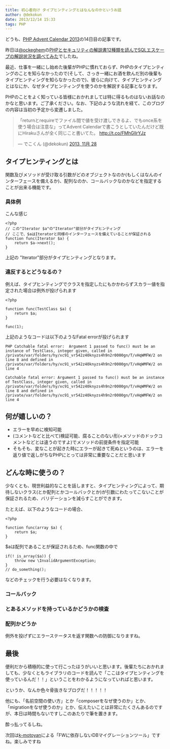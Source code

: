 ```yaml
---
title: 初心者向け タイプヒンティングとはなんなのかというお話
author: @dekokun
date: 2013/12/14 15:33
tags: PHP
---
```



どうも、[PHP Advent Calendar
2013](http://qiita.com/advent-calendar/2013/php)の14日目の記事です。

昨日は[@ockeghem](https://twitter.com/ockeghem)の[PHPとセキュリティの解説書12種類を読んでSQLエスケープの解説状況を調べてみた](http://blog.tokumaru.org/2013/12/php12sql.html)でしたね。

最近、仕事を一緒にし始めた後輩がPHPに慣れておらず、PHPのタイプヒンティングのことを知らなかったので(そして、さっき一緒にお酒を飲んだ別の後輩もタイプヒンティングを知らなかったので)、彼らに向けて、タイプヒンティングとはなにか、なぜタイプヒンティングを使うのかを解説する記事となります。

PHPのことをよく知っている皆様におかれましては特に得るものはないお話なのかなと思います。ご了承ください。なお、下記のような流れを経て、このブログの内容は当初の予定から変遷しました。

<blockquote class="twitter-tweet"
lang="ja"><p>「returnとrequireでファイル間で値を受け渡しできるよ、でもonce系を使う場合は注意な」ってAdvent
Calendarで書こうとしていたんだけど既にHirakuさんが全く同じこと書いてた。  <a
href="http://t.co/FMhGllrYJz">http://t.co/FMhGllrYJz</a></p>&mdash;
でこくん (@dekokun) <a
href="https://twitter.com/dekokun/statuses/405917922805047296">2013,
11月 28</a></blockquote>
<script async src="//platform.twitter.com/widgets.js" charset="utf-8"></script>

## タイプヒンティングとは

関数及びメソッドが受け取る引数がどのオブジェクトなのか(もしくはなんのインターフェースを備えるか)、配列なのか、コールバックなのかなどを指定することが出来る機能です。

### 具体例

こんな感じ

    <?php
    // この"Iterator $a"の"Iterator"部分がタイプヒンティング
    // ここで、$aはIteratorと同様のインターフェースを備えていることが保証される
    function func(Iterator $a) {
        return $a->next();
    }

上記の "Iterator"部分がタイプヒンティングとなります。


### 違反するとどうなるの？

例えば、タイプヒンティングでクラスを指定したにもかかわらずスカラー値を指定された場合は例外が投げられます

    <?php
    
    function func(TestClass $a) {
        return $a;
    }
    
    func(1);

上記のようなコードは以下のようなFatal errorが投げられます

    PHP Catchable fatal error:  Argument 1 passed to func() must be an instance of TestClass, integer given, called in /private/var/folders/hy/xc91_vr542z40knyzs4h9n2r0000gn/T/vHqWMFW/2 on line 8 and defined in /private/var/folders/hy/xc91_vr542z40knyzs4h9n2r0000gn/T/vHqWMFW/2 on line 4
    
    Catchable fatal error: Argument 1 passed to func() must be an instance of TestClass, integer given, called in /private/var/folders/hy/xc91_vr542z40knyzs4h9n2r0000gn/T/vHqWMFW/2 on line 8 and defined in /private/var/folders/hy/xc91_vr542z40knyzs4h9n2r0000gn/T/vHqWMFW/2 on line 4


## 何が嬉しいの？

- エラーを早めに検知可能
- (コメントなどと比べて)検証可能、腐ることのない形(=メソッドのドックコメントなどとは違うのですよ)でメソッドの前提条件を指定可能
- そもそも、変なことが起きた時にエラーが起きて死ぬというのは、エラーを返り値で返しがちなPHPにとっては非常に重要なことだと思います

## どんな時に使うの？

少なくとも、現世利益的なことを話しますと、タイプヒンティングによって、期待しないクラス(とか配列とかコールバックとか)が引数にわたってこないことが保証されるため、バリデーションを減らすことができます。

たとえば、以下のようなコードの場合、

    <?php
    
    function func(array $a) {
        return $a;
    }
    

$aは配列であることが保証されるため、func関数の中で

    if(! is_array($a)) {
        throw new \InvalidArgumentException;
    }
    // do_something();

などのチェックを行う必要はなくなります。


### コールバック

### とあるメソッドを持っているかどうかの検査

### 配列かどうか

例外を投げずにエラーステータスを返す関数への防御になりますね。

## 最後

便利だから積極的に使って行こったほうがいいと思います。後輩たちにおかれましても、少なくともライブラリのコードを読んで「ここはタイプヒンティングを使っているんだ！！」ということをわかるようになっていればと思います。

というか、なんか色々骨抜きなブログだ！！！！！

他にも、「名前空間の使い方」とか「composerをなぜ使うのか」とか、「migrationをなぜ使うのか」とか、伝えたいことは非常にたくさんあるのですが、本日は時間もないですしこのあたりで筆を置きます。

酔っ払ってるしね。

次回は[k-motoyan](http://qiita.com/k-motoyan)による「FWに依存しないDBマイグレーションツール」ですね。楽しみですね
